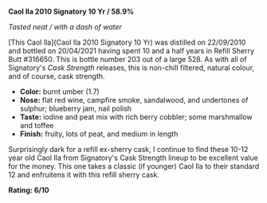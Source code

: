 **Caol Ila 2010 Signatory 10 Yr / 58.9%**

*Tasted neat / with a dash of water*

[This Caol Ila](Caol Ila 2010 Signatory 10 Yr) was distilled on 22/09/2010 and bottled on 20/04/2021 having spent 10 and a half years in Refill Sherry Butt #316650.  This is bottle number 203 out of a large 528.  As with all of Signatory's *Cask Strength* releases, this is non-chill filtered, natural colour, and of course, cask strength.

* **Color:** burnt umber (1.7)
* **Nose:** flat red wine, campfire smoke, sandalwood, and undertones of sulphur; blueberry jam, nail polish
* **Taste:** iodine and peat mix with rich berry cobbler; some marshmallow and toffee
* **Finish:** fruity, lots of peat, and medium in length

Surprisingly dark for a refill ex-sherry cask, I continue to find these 10-12 year old Caol Ila from Signatory's Cask Strength lineup to be excellent value for the money.  This one takes a classic (if younger) Caol Ila to their standard 12 and enfruitens it with this refill sherry cask.

**Rating: 6/10**